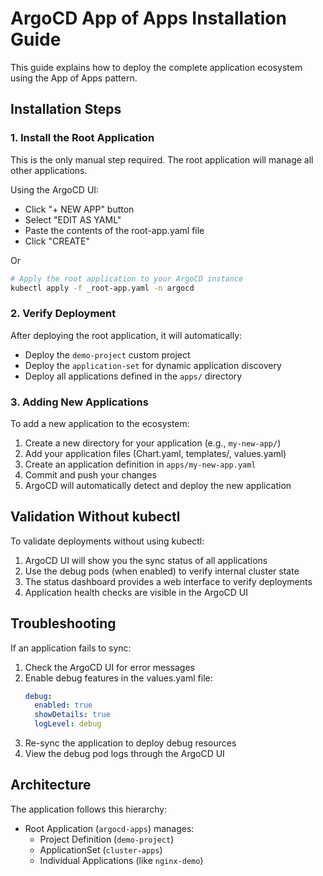 # ArgoCD App of Apps Installation Guide

This guide explains how to deploy the complete application ecosystem using the App of Apps pattern.

## Installation Steps

### 1. Install the Root Application

This is the only manual step required. 
The root application will manage all other applications.

Using the ArgoCD UI:
- Click "+ NEW APP" button
- Select "EDIT AS YAML"
- Paste the contents of the root-app.yaml file
- Click "CREATE"

Or
```bash
# Apply the root application to your ArgoCD instance
kubectl apply -f _root-app.yaml -n argocd
```

### 2. Verify Deployment

After deploying the root application, it will automatically:
- Deploy the `demo-project` custom project
- Deploy the `application-set` for dynamic application discovery
- Deploy all applications defined in the `apps/` directory

### 3. Adding New Applications

To add a new application to the ecosystem:

1. Create a new directory for your application (e.g., `my-new-app/`)
2. Add your application files (Chart.yaml, templates/, values.yaml)
3. Create an application definition in `apps/my-new-app.yaml`
4. Commit and push your changes
5. ArgoCD will automatically detect and deploy the new application

## Validation Without kubectl

To validate deployments without using kubectl:

1. ArgoCD UI will show you the sync status of all applications
2. Use the debug pods (when enabled) to verify internal cluster state
3. The status dashboard provides a web interface to verify deployments
4. Application health checks are visible in the ArgoCD UI

## Troubleshooting

If an application fails to sync:

1. Check the ArgoCD UI for error messages
2. Enable debug features in the values.yaml file:
   ```yaml
   debug:
     enabled: true
     showDetails: true
     logLevel: debug
   ```
3. Re-sync the application to deploy debug resources
4. View the debug pod logs through the ArgoCD UI

## Architecture

The application follows this hierarchy:
- Root Application (`argocd-apps`) manages:
  - Project Definition (`demo-project`)
  - ApplicationSet (`cluster-apps`)
  - Individual Applications (like `nginx-demo`)
